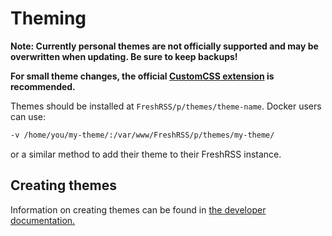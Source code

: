 # Theming

**Note: Currently personal themes are not officially supported and may be overwritten when updating. Be sure to keep backups!**

**For small theme changes, the official [CustomCSS extension](https://github.com/FreshRSS/Extensions) is recommended.**

Themes should be installed at `FreshRSS/p/themes/theme-name`. Docker users can use:

```sh
-v /home/you/my-theme/:/var/www/FreshRSS/p/themes/my-theme/
```

or a similar method to add their theme to their FreshRSS instance.

## Creating themes

Information on creating themes can be found in [the developer documentation.](../developers/04_Frontend/02_Design.md)
